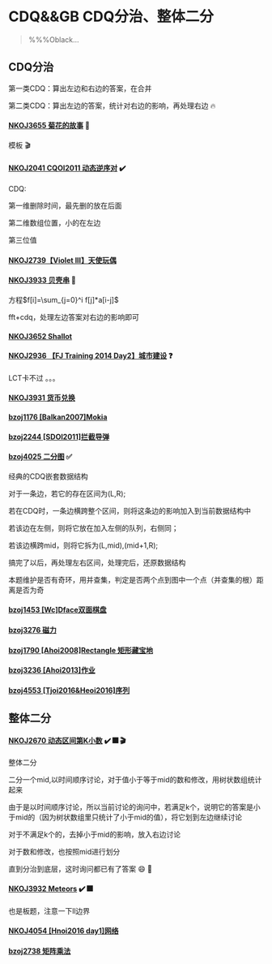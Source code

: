 # CDQ&&GB CDQ分治、整体二分

>%%%Oblack...

## CDQ分治

第一类CDQ：算出左边和右边的答案，在合并

第二类CDQ：算出左边的答案，统计对右边的影响，再处理右边 :fire:

#### [NKOJ3655 菊花的故事](http://42.247.7.121/zh/Problem/Details?id=3655) :kiss:

模板 :clapper:

#### [NKOJ2041 CQOI2011 动态逆序对](http://42.247.7.121/zh/Problem/Details?id=2041) :heavy_check_mark:

CDQ:

第一维删除时间，最先删的放在后面

第二维数组位置，小的在左边

第三位值

#### [NKOJ2739【Violet III】天使玩偶](http://42.247.7.121/zh/Problem/Details?id=2739)

#### [NKOJ3933 贝壳串](http://42.247.7.121/zh/Problem/Details?id=3933) :kiss:

方程$f[i]=\sum_{j=0}^i f[j]*a[i-j]$

fft+cdq，处理左边答案对右边的影响即可

#### [NKOJ3652 Shallot](http://42.247.7.121/zh/Problem/Details?id=3652)

#### [NKOJ2936 【FJ Training 2014 Day2】城市建设](http://42.247.7.121/zh/Problem/Details?id=2936) :question:

LCT卡不过 。。。 ​

#### [NKOJ3931 货币兑换](http://42.247.7.121/zh/Problem/Details?id=3931)

#### [bzoj1176 [Balkan2007]Mokia](http://www.lydsy.com/JudgeOnline/problem.php?id=1176)

#### [bzoj2244 [SDOI2011]拦截导弹](http://www.lydsy.com/JudgeOnline/problem.php?id=2244)

#### [bzoj4025 二分图](http://www.lydsy.com/JudgeOnline/problem.php?id=4025) :white_check_mark:

经典的CDQ嵌套数据结构

对于一条边，若它的存在区间为(L,R);

若在CDQ时，一条边横跨整个区间，则将这条边的影响加入到当前数据结构中

若该边在左侧，则将它放在加入左侧的队列，右侧同；

若该边横跨mid，则将它拆为(L,mid),(mid+1,R);

搞完了以后，再处理左右区间，处理完后，还原数据结构

本题维护是否有奇环，用并查集，判定是否两个点到图中一个点（并查集的根）距离是否为奇

#### [bzoj1453 [Wc]Dface双面棋盘](http://www.lydsy.com/JudgeOnline/problem.php?id=1453)

#### [bzoj3276 磁力](http://www.lydsy.com/JudgeOnline/problem.php?id=3276)

#### [bzoj1790 [Ahoi2008]Rectangle 矩形藏宝地](http://www.lydsy.com/JudgeOnline/problem.php?id=1790)

#### [bzoj3236 [Ahoi2013]作业](http://www.lydsy.com/JudgeOnline/problem.php?id=3236)

#### [bzoj4553 [Tjoi2016&Heoi2016]序列](http://www.lydsy.com/JudgeOnline/problem.php?id=4553)



## 整体二分

#### [NKOJ2670 动态区间第K小数](http://42.247.7.121/zh/Problem/Details?id=2670) :heavy_check_mark: :fireworks: :clapper: 

整体二分

二分一个mid,以时间顺序讨论，对于值小于等于mid的数和修改，用树状数组统计起来

由于是以时间顺序讨论，所以当前讨论的询问中，若满足k个，说明它的答案是小于mid的（因为树状数组里只统计了小于mid的值），将它划到左边继续讨论

对于不满足k个的，去掉小于mid的影响，放入右边讨论

对于数和修改，也按照mid进行划分

直到分治到底层，这时询问都已有了答案 :smile: :dog:

#### [NKOJ3932 Meteors](http://42.247.7.121/zh/Problem/Details?id=3932) :heavy_check_mark: :fireworks:

也是板题，注意一下ll边界

#### [NKOJ4054 [Hnoi2016 day1]网络](http://42.247.7.121/zh/Problem/Details/4054)

#### [bzoj2738 矩阵乘法](http://www.lydsy.com/JudgeOnline/problem.php?id=2738)
